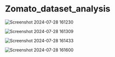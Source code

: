 # Zomato_dataset_analysis

![Screenshot 2024-07-28 161230](https://github.com/user-attachments/assets/e29a9b29-68a8-4607-abda-5eb79784e2de)


![Screenshot 2024-07-28 161309](https://github.com/user-attachments/assets/22c1e7f8-6cd1-49b2-9639-a1a2074be80c)


![Screenshot 2024-07-28 161433](https://github.com/user-attachments/assets/c5e933a4-89d5-4c0d-a8be-e1e212db17ef)


![Screenshot 2024-07-28 161600](https://github.com/user-attachments/assets/7f22dbef-99cd-4a27-b800-c4a0b2b2c9bb)
